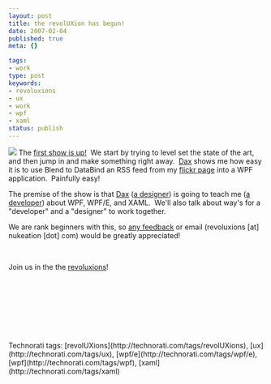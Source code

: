 ```yaml
---
layout: post
title: the revolUXion has begun!
date: 2007-02-04
published: true
meta: {}

tags:
- work
type: post
keywords:
- revoluxions
- ux
- work
- wpf
- xaml
status: publish
---
```



[![](http://blog.andyeick.com/content/binary/WindowsLiveWriter/therevolUXionhasbegun_BF72/uxbase.jpg)](http://www.revolUXions.com) The [first show is up!](http://www.revoluxions.com/)  We start by trying to level set the state of the art, and then jump in and make something right away.  [Dax](http://www.nukeation.net/) shows me how easy it is to use Blend to DataBind an RSS feed from my [flickr page](http://www.flickr.com/photos/andreweick/tags/favorite/) into a WPF application.  Painfully easy!



The premise of the show is that [Dax](http://www.nukeation.net/) ([a designer](http://www.nukeation.com/portfolio.aspx)) is going to teach me ([a developer](http://www.andyeick.com/professional.aspx)) about WPF, WPF/E, and XAML.  We'll also talk about way's for a "developer" and a "designer" to work together.



We are rank beginners with this, so [any feedback](http://www.nukeation.net/CommentView,guid,ef80c8c0-8382-428f-92a8-cddbf68296d8.aspx) or email (revoluxions [at] nukeation [dot] com) would be greatly appreciated!



 



Join us in the the [revoluxions](http://www.revoluxions.com/)! 



 



 



 



 

 <div class="wlWriterSmartContent" style="padding-right: 0px;padding-left: 0px;padding-bottom: 0px;margin: 0px;padding-top: 0px">Technorati tags: [revolUXions](http://technorati.com/tags/revolUXions), [ux](http://technorati.com/tags/ux), [wpf/e](http://technorati.com/tags/wpf/e), [wpf](http://technorati.com/tags/wpf), [xaml](http://technorati.com/tags/xaml)</div>
